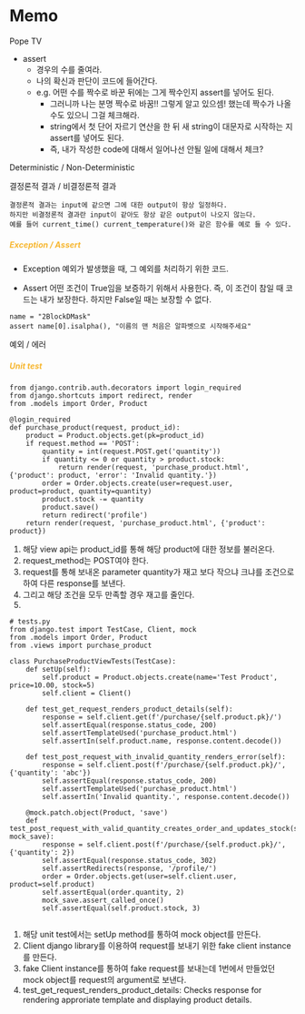 
# Memo

Pope TV 
- assert 
	- 경우의 수를 줄여라.
	- 나의 확신과 판단이 코드에 들어간다.
	- e.g. 어떤 수를 짝수로 바꾼 뒤에는 그게 짝수인지 assert를 넣어도 된다.
		- 그러니까 나는 분명 짝수로 바꿈!! 그렇게 알고 있으셈! 했는데 짝수가 나올수도 있으니 그걸 체크해라.
		- string에서 첫 단어 자르기 연산을 한 뒤 새 string이 대문자로 시작하는 지 assert를 넣어도 된다.
		- 즉, 내가 작성한 code에 대해서 일어나선 안될 일에 대해서 체크?

Deterministic / Non-Deterministic

결정론적 결과 / 비결정론적 결과

	결정론적 결과는 input에 같으면 그에 대한 output이 항상 일정하다.
	하지만 비결정론적 결과란 input이 같아도 항상 같은 output이 나오지 않는다.
	예를 들어 current_time() current_temperature()와 같은 함수를 예로 들 수 있다.


##### <span style='color:#f7b731'>Exception / Assert</span>

- Exception
	예외가 발생했을 때, 그 예외를 처리하기 위한 코드.

- Assert
	어떤 조건이 True임을 보증하기 위해서 사용한다.
	즉, 이 조건이 참일 때 코드는 내가 보장한다. 
	하지만 False일 때는 보장할 수 없다.

```
name = "2BlockDMask"
assert name[0].isalpha(), "이름의 맨 처음은 알파벳으로 시작해주세요"
```


예외 / 에러


##### <span style='color:#f7b731'>Unit test</span>

```# views.py
from django.contrib.auth.decorators import login_required
from django.shortcuts import redirect, render
from .models import Order, Product

@login_required
def purchase_product(request, product_id):
    product = Product.objects.get(pk=product_id)
    if request.method == 'POST':
        quantity = int(request.POST.get('quantity'))
        if quantity <= 0 or quantity > product.stock:
            return render(request, 'purchase_product.html', {'product': product, 'error': 'Invalid quantity.'})
        order = Order.objects.create(user=request.user, product=product, quantity=quantity)
        product.stock -= quantity
        product.save()
        return redirect('profile')
    return render(request, 'purchase_product.html', {'product': product})

```

1. 해당 view api는 product_id를 통해 해당 product에 대한 정보를 불러온다.
2. request_method는 POST여야 한다.
3. request를 통해 보내온 parameter quantity가 재고 보다 작으냐 크냐를 조건으로 하여 다른 response를 보낸다.
4. 그리고 해당 조건을 모두 만족할 경우 재고를 줄인다.
5. 


```
# tests.py
from django.test import TestCase, Client, mock
from .models import Order, Product
from .views import purchase_product

class PurchaseProductViewTests(TestCase):
    def setUp(self):
        self.product = Product.objects.create(name='Test Product', price=10.00, stock=5)
        self.client = Client()

    def test_get_request_renders_product_details(self):
        response = self.client.get(f'/purchase/{self.product.pk}/')
        self.assertEqual(response.status_code, 200)
        self.assertTemplateUsed('purchase_product.html')
        self.assertIn(self.product.name, response.content.decode())

    def test_post_request_with_invalid_quantity_renders_error(self):
        response = self.client.post(f'/purchase/{self.product.pk}/', {'quantity': 'abc'})
        self.assertEqual(response.status_code, 200)
        self.assertTemplateUsed('purchase_product.html')
        self.assertIn('Invalid quantity.', response.content.decode())

    @mock.patch.object(Product, 'save')
    def test_post_request_with_valid_quantity_creates_order_and_updates_stock(self, mock_save):
        response = self.client.post(f'/purchase/{self.product.pk}/', {'quantity': 2})
        self.assertEqual(response.status_code, 302)
        self.assertRedirects(response, '/profile/')
        order = Order.objects.get(user=self.client.user, product=self.product)
        self.assertEqual(order.quantity, 2)
        mock_save.assert_called_once()
        self.assertEqual(self.product.stock, 3)


```

1. 해당 unit test에서는 setUp method를 통하여 mock object를 만든다.
2. Client django library를 이용하여 request를 보내기 위한 fake client instance를 만든다.
3. fake Client instance를 통하여 fake request를 보내는데 1번에서 만들었던 mock object를 request의 argument로 보낸다.
4. test_get_request_renders_product_details: Checks response for rendering approriate template and displaying product details.
